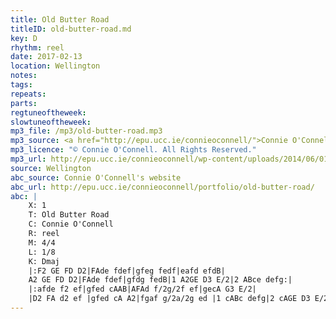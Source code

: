 ```yaml
---
title: Old Butter Road
titleID: old-butter-road.md
key: D
rhythm: reel
date: 2017-02-13
location: Wellington
notes:
tags:
repeats: 
parts: 
regtuneoftheweek:
slowtuneoftheweek:
mp3_file: /mp3/old-butter-road.mp3
mp3_source: <a href="http://epu.ucc.ie/connieoconnell/">Connie O'Connell</a>
mp3_licence: "© Connie O'Connell. All Rights Reserved."
mp3_url: http://epu.ucc.ie/connieoconnell/wp-content/uploads/2014/06/01OldButterRoad.mp3
source: Wellington
abc_source: Connie O'Connell's website
abc_url: http://epu.ucc.ie/connieoconnell/portfolio/old-butter-road/
abc: |
    X: 1
    T: Old Butter Road
    C: Connie O'Connell
    R: reel
    M: 4/4
    L: 1/8
    K: Dmaj
    |:F2 GE FD D2|FAde fdef|gfeg fedf|eafd efdB|
    A2 GE FD D2|FAde fdef|gfdg fedB|1 A2GE D3 E/2|2 ABce defg:|
    |:afde f2 ef|gfed cAAB|AFAd f/2g/2f ef|gecA G3 E/2|
    |D2 FA d2 ef |gfed cA A2|fgaf g/2a/2g ed |1 cABc defg|2 cAGE D3 E/2:|
---
```

